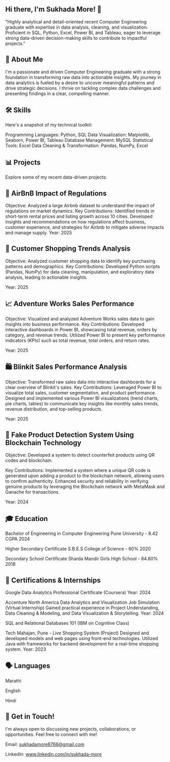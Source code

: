 
## Hi there, I'm Sukhada More! 👋
"Highly analytical and detail-oriented recent Computer Engineering graduate with expertise in data analysis, cleaning, and visualization. Proficient in SQL, Python, Excel, Power BI, and Tableau, eager to leverage strong data-driven decision-making skills to contribute to impactful projects." 

## 🚀 About Me
I'm a passionate and driven Computer Engineering graduate with a strong foundation in transforming raw data into actionable insights. My journey in data analytics is fueled by a desire to uncover meaningful patterns and drive strategic decisions. I thrive on tackling complex data challenges and presenting findings in a clear, compelling manner.

## 🛠️ Skills
Here's a snapshot of my technical toolkit:

Programming Languages: Python, SQL 
Data Visualization: Matplotlib, Seaborn, Power BI, Tableau 
Database Management: MySQL 
Statistical Tools: Excel 
Data Cleaning & Transformation: Pandas, NumPy, Excel 

## 📊 Projects
Explore some of my recent data-driven projects:

## 🏡 AirBnB Impact of Regulations
Objective: Analyzed a large Airbnb dataset to understand the impact of regulations on market dynamics. 
Key Contributions: Identified trends in short-term rental prices and listing growth across 10 cities. Developed insights and recommendations on how regulations affect business, customer experience, and strategies for Airbnb to mitigate adverse impacts and manage supply. 
Year: 2025 
## 🛒 Customer Shopping Trends Analysis
Objective: Analyzed customer shopping data to identify key purchasing patterns and demographics. 
Key Contributions: Developed Python scripts (Pandas, NumPy) for data cleaning, manipulation, and exploratory data analysis, leading to actionable insights. 

Year: 2025 

## 📈 Adventure Works Sales Performance
Objective: Visualized and analyzed Adventure Works sales data to gain insights into business performance. 
Key Contributions: Developed interactive dashboards in Power BI, showcasing total revenue, orders by category, and revenue trends. Utilized Power BI to present key performance indicators (KPIs) such as total revenue, total orders, and return rates. 

Year: 2025 

## 🛍️ Blinkit Sales Performance Analysis
Objective: Transformed raw sales data into interactive dashboards for a clear overview of Blinkit's sales. 
Key Contributions: Leveraged Power BI to visualize total sales, customer segmentation, and product performance. Designed and implemented various Power BI visualizations (trend charts, pie charts, tables) to communicate key insights like monthly sales trends, revenue distribution, and top-selling products. 

Year: 2025 

## 🔗 Fake Product Detection System Using Blockchain Technology
Objective: Developed a system to detect counterfeit products using QR codes and blockchain. 

Key Contributions: Implemented a system where a unique QR code is generated upon adding a product to the blockchain network, allowing users to confirm authenticity. Enhanced security and reliability in verifying genuine products by leveraging the Blockchain network with MetaMask and Ganache for transactions. 

Year: 2024 

## 🎓 Education
Bachelor of Engineering in Computer Engineering 
Pune University - 8.42 CGPA 
2024 

Higher Secondary Certificate 
S.B.E.S College of Science - 60% 
2020 

Secondary School Certificate 
Sharda Mandir Girls High School - 84.60% 
2018 

## 🏅 Certifications & Internships
Google Data Analytics Professional Certificate (Coursera) 
Year: 2024

Accenture North America Data Analytics and Visualization Job Simulation (Virtual Internship) 
Gained practical experience in Project Understanding, Data Cleaning & Modeling, and Data Visualization & Storytelling. 
Year: 2024

SQL and Relational Databases 101 (IBM on Cognitive Class) 

Tech Mahajan, Pune - Live Shopping System (Project)
Designed and developed models and web pages using front-end technologies. 
Utilized Java with frameworks for backend development for a real-time shopping system. 
Year: 2023 

## 🗣️ Languages
Marathi 

English

Hindi 

## 📧 Get in Touch!
I'm always open to discussing new projects, collaborations, or opportunities. Feel free to connect with me!

Email: sukhadamore8766@gmail.com 

LinkedIn: www.linkedin.com/in/sukhada-more 
